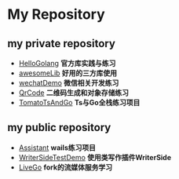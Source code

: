 # My Repository
 
## my private repository

- [HelloGolang](https://github.com/shenfz/HelloGolang) **官方库实践与练习**
- [awesomeLib](https://github.com/shenfz/awesomeLib) **好用的三方库使用**
- [wechatDemo](https://github.com/shenfz/wechatexample) **微信相关开发练习**
- [QrCode](https://github.com/shenfz/NoticeQrCode) **二维码生成和对象存储练习**
- [TomatoTsAndGo](https://github.com/shenfz/TomatoTsAndGo) **Ts与Go全栈练习项目**
 
## my public repository
- [Assistant](https://github.com/shenfz/TabakoAssistant) **wails练习项目**
- [WriterSideTestDemo](https://github.com/shenfz/WriterSideTestDemo) **使用类写作插件WriterSide**
- [LiveGo](https://github.com/shenfz/livego) **fork的流媒体服务学习**